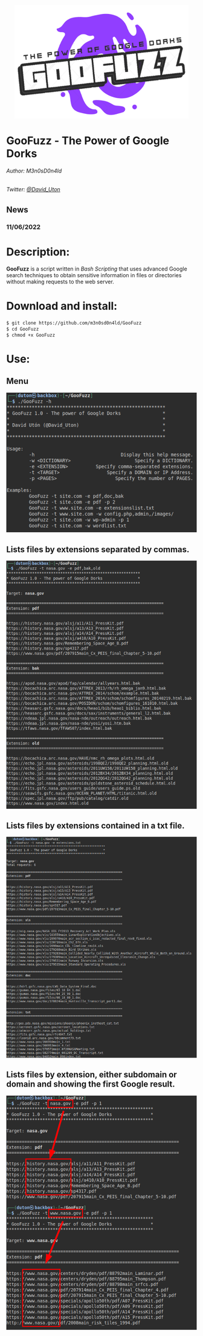 <p align="center">
  <img width="460" height="300" src="images/goofuzz.png">
</p>

# GooFuzz - The Power of Google Dorks

###### Author: M3n0sD0n4ld
###### Twitter: [@David_Uton](https://twitter.com/David_Uton)

## News
### 11/06/2022

# Description:

**GooFuzz** is a script written in *Bash Scripting* that uses advanced Google search techniques to obtain sensitive information in files or directories without making requests to the web server.

# Download and install:
```
$ git clone https://github.com/m3n0sd0n4ld/GooFuzz
$ cd GooFuzz
$ chmod +x GooFuzz
```

# Use:

## Menu
![Screenshot](images/1.png)

## Lists files by extensions separated by commas.
![Screenshot](images/2.png)

## Lists files by extensions contained in a txt file.
![Screenshot](images/3.png)

## Lists files by extension, either subdomain or domain and showing the first Google result.
![Screenshot](images/4.png)
